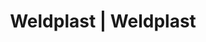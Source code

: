 ---
Filename: "eshop-products-variant236"
Link: "file:/Users/vinayakpatel/Downloads/www.weldplast.cz/eshop_products_compare/add/eshop-products-variant236"
product_name: "null"
product_id: "null"
title: "Weldplast | Weldplast"
product_desc: ""
product_specs: ""
product_downloads: ""
href: ""
p_desc_2: ""
accessories: ""
similar_products: ""
---